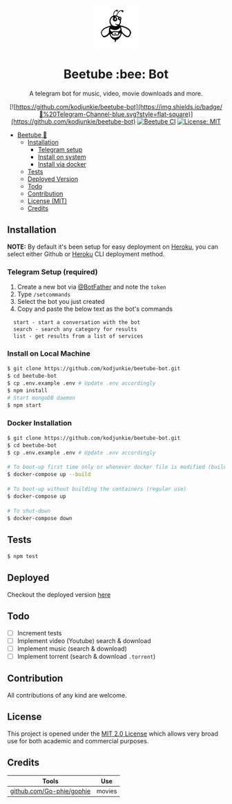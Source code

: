 <div align="center">

<img src="./assets/icon-black.png" alt="Beetube" height="100" width="auto"></a>

</div>

<h1 align="center">Beetube :bee: Bot</h1>

<div align="center">

A telegram bot for music, video, movie downloads and more.

[![https://github.com/kodjunkie/beetube-bot](https://img.shields.io/badge/💬%20Telegram-Channel-blue.svg?style=flat-square)](https://github.com/kodjunkie/beetube-bot) [![Beetube CI](https://github.com/kodjunkie/beetube-bot/workflows/Beetube%20CI/badge.svg)](https://github.com/kodjunkie/beetube-bot/actions) <a href="https://github.com/kodjunkie/beetube-bot/blob/master/LICENSE"><img src="https://img.shields.io/badge/License-MIT-yellow.svg" alt="License: MIT" height="20"></a>

</div>

- [Beetube :bee:](#beetube)
  - [Installation](#installation)
    - [Telegram setup](#installation)
    - [Install on system](#installation)
    - [Install via docker](#installation)
  - [Tests](#tests)
  - [Deployed Version](#deployed)
  - [Todo](#todo)
  - [Contribution](#contribution)
  - [License (MIT)](#license)
  - [Credits](#credits)

## Installation

**NOTE:** By default it's been setup for easy deployment on [Heroku](https://heroku.com/), you can select either Github or [Heroku](https://heroku.com/) CLI deployment method.

### Telegram Setup (required)

1.  Create a new bot via [@BotFather](https://telegram.me/BotFather) and note the `token`
2.  Type `/setcommands`
3.  Select the bot you just created
4.  Copy and paste the below text as the bot's commands

```
  start - start a conversation with the bot
  search - search any category for results
  list - get results from a list of services
```

### Install on Local Machine

```bash
$ git clone https://github.com/kodjunkie/beetube-bot.git
$ cd beetube-bot
$ cp .env.example .env # Update .env accordingly
$ npm install
# Start mongoDB daemon
$ npm start
```

### Docker Installation

```bash
$ git clone https://github.com/kodjunkie/beetube-bot.git
$ cd beetube-bot
$ cp .env.example .env # Update .env accordingly

# To boot-up first time only or whenever docker file is modified (builds the containers)
$ docker-compose up --build

# To boot-up without building the containers (regular use)
$ docker-compose up

# To shut-down
$ docker-compose down
```

## Tests

```bash
$ npm test
```

## Deployed

Checkout the deployed version [here](https://t.me/Beetube_bot)

## Todo

- [ ] Increment tests
- [ ] Implement video (Youtube) search & download
- [ ] Implement music (search & download)
- [ ] Implement torrent (search & download `.torrent`)

## Contribution

All contributions of any kind are welcome.

## License

This project is opened under the [MIT 2.0 License](https://github.com/kodjunkie/beetube-bot/blob/master/LICENSE) which allows very broad use for both academic and commercial purposes.

## Credits

| Tools                                                          | Use    |
| -------------------------------------------------------------- | ------ |
| [github.com/Go-phie/gophie](https://github.com/Go-phie/gophie) | movies |
